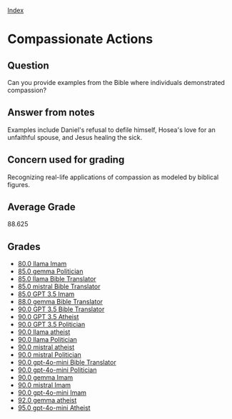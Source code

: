 
[Index](../../index.md)
# Compassionate Actions
## Question
Can you provide examples from the Bible where individuals demonstrated compassion?

## Answer from notes
Examples include Daniel's refusal to defile himself, Hosea's love for an unfaithful spouse, and Jesus healing the sick.

## Concern used for grading
Recognizing real-life applications of compassion as modeled by biblical figures.

## Average Grade
88.625

## Grades
 * [80.0 llama Imam](../answers/llama_Imam/Compassionate_Actions.md)
 * [85.0 gemma Politician](../answers/gemma_Politician/Compassionate_Actions.md)
 * [85.0 llama Bible Translator](../answers/llama_Bible_Translator/Compassionate_Actions.md)
 * [85.0 mistral Bible Translator](../answers/mistral_Bible_Translator/Compassionate_Actions.md)
 * [85.0 GPT 3.5 Imam](../answers/GPT_3.5_Imam/Compassionate_Actions.md)
 * [88.0 gemma Bible Translator](../answers/gemma_Bible_Translator/Compassionate_Actions.md)
 * [90.0 GPT 3.5 Bible Translator](../answers/GPT_3.5_Bible_Translator/Compassionate_Actions.md)
 * [90.0 GPT 3.5 Atheist](../answers/GPT_3.5_Atheist/Compassionate_Actions.md)
 * [90.0 GPT 3.5 Politician](../answers/GPT_3.5_Politician/Compassionate_Actions.md)
 * [90.0 llama atheist](../answers/llama_atheist/Compassionate_Actions.md)
 * [90.0 llama Politician](../answers/llama_Politician/Compassionate_Actions.md)
 * [90.0 mistral atheist](../answers/mistral_atheist/Compassionate_Actions.md)
 * [90.0 mistral Politician](../answers/mistral_Politician/Compassionate_Actions.md)
 * [90.0 gpt-4o-mini Bible Translator](../answers/gpt-4o-mini_Bible_Translator/Compassionate_Actions.md)
 * [90.0 gpt-4o-mini Politician](../answers/gpt-4o-mini_Politician/Compassionate_Actions.md)
 * [90.0 gemma Imam](../answers/gemma_Imam/Compassionate_Actions.md)
 * [90.0 mistral Imam](../answers/mistral_Imam/Compassionate_Actions.md)
 * [90.0 gpt-4o-mini Imam](../answers/gpt-4o-mini_Imam/Compassionate_Actions.md)
 * [92.0 gemma atheist](../answers/gemma_atheist/Compassionate_Actions.md)
 * [95.0 gpt-4o-mini Atheist](../answers/gpt-4o-mini_Atheist/Compassionate_Actions.md)
